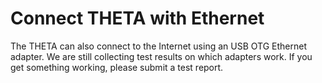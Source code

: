 # Connect THETA with Ethernet

The THETA can also connect to the Internet using 
an USB OTG Ethernet adapter.  We are still collecting
test results on which adapters work. If you get something
working, please submit a test report.